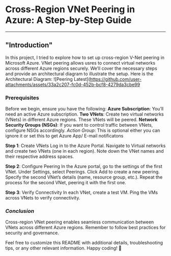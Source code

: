 # Cross-Region VNet Peering in Azure: A Step-by-Step Guide 
-----  
## "Introduction"

In this project, I tried to explore how to set up cross-region V-Net peering in Microsoft Azure. 
VNet peering allows usres to connect virtual networks across different Azure regions securely. We’ll cover the necessary steps and provide an architectural diagram to illustrate the setup.
Here is the Architectural Diagram:
![Peering Latest](https://github.com/user-attachments/assets/33a2c207-fc0d-452b-bcf8-4279da3cbe99

### Prerequisites
Before we begin, ensure you have the following:
**Azure Subscription**: You’ll need an active Azure subscription.
**Two VNets**: Create two virtual networks (VNets) in different Azure regions. These VNets will be peered.
**Network Security Groups (NSGs)**: If you want to control traffic between VNets, configure NSGs accordingly.
_Action Group_: This is optional either you can ignore it or set this to get Azure App/ E-mail notificatons

**Step 1**: Create VNets
            Log in to the Azure Portal.
            Navigate to Virtual networks and create two VNets (one in each region).
            Note down the VNet names and their respective address spaces.

**Step 2**: Configure Peering
            In the Azure portal, go to the settings of the first VNet.
            Under Settings, select Peerings.
            Click Add to create a new peering.
            Specify the second VNet’s details (name, resource group, etc.).
            Repeat the process for the second VNet, peering it with the first one.
           
**Step 3**: Verify Connectivity
            In each VNet, create a test VM.
            Ping the VMs across VNets to verify connectivity.

### *Conclusion*
Cross-region VNet peering enables seamless communication between VNets across different Azure regions. Remember to follow best practices for security and governance.

Feel free to customize this README with additional details, troubleshooting tips, or any other relevant information. Happy coding! 🚀

